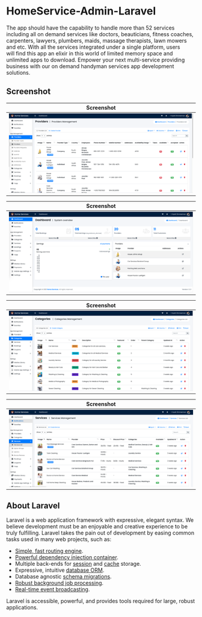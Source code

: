 # HomeService-Admin-Laravel

The app	should	have	the	capability	to	handle	more	than	52 services	including	all	on	demand	services	like	doctors,	beauticians,	fitness	
coaches,	carpenters,	lawyers,	plumbers,	maids,	massage	therapists,	lawn mowers	and	etc.	With	all	the	services	integrated	under	a	single	platform,	users	
will	find	this	app	an	elixir	in	this	world	of	limited memory	space	and	unlimited	apps	to	download.	Empower	your	next	multi-service	providing	
business	with	our	on	demand	handyman	services	app	development	solutions.

## Screenshot

|                Screenshot               |
|:---------------------------------------:|
| ![screenshot](screens/screen_1.png)   | 

|                Screenshot               | 
|:---------------------------------------:|
| ![screenshot](screens/screen_2.png)   | 

|                Screenshot               | 
|:---------------------------------------:|
| ![screenshot](screens/screen_3.png)   | 

|                Screenshot               | 
|:---------------------------------------:|
| ![screenshot](screens/screen_4.png)   | 


## About Laravel

Laravel is a web application framework with expressive, elegant syntax. We believe development must be an enjoyable and creative experience to be truly fulfilling. Laravel takes the pain out of development by easing common tasks used in many web projects, such as:

- [Simple, fast routing engine](https://laravel.com/docs/routing).
- [Powerful dependency injection container](https://laravel.com/docs/container).
- Multiple back-ends for [session](https://laravel.com/docs/session) and [cache](https://laravel.com/docs/cache) storage.
- Expressive, intuitive [database ORM](https://laravel.com/docs/eloquent).
- Database agnostic [schema migrations](https://laravel.com/docs/migrations).
- [Robust background job processing](https://laravel.com/docs/queues).
- [Real-time event broadcasting](https://laravel.com/docs/broadcasting).

Laravel is accessible, powerful, and provides tools required for large, robust applications.

